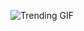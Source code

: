 
<!-- GIF_SECTION -->
![Trending GIF](https://media3.giphy.com/media/v1.Y2lkPThiYjIxNzcycmdoZjAzbXF5OWZwMjM3NjB5c3QyZmh5a3RyMGQzdHJwemdteGlxZCZlcD12MV9naWZzX3NlYXJjaCZjdD1n/ZVik7pBtu9dNS/giphy.gif)
<!-- END_GIF_SECTION -->
